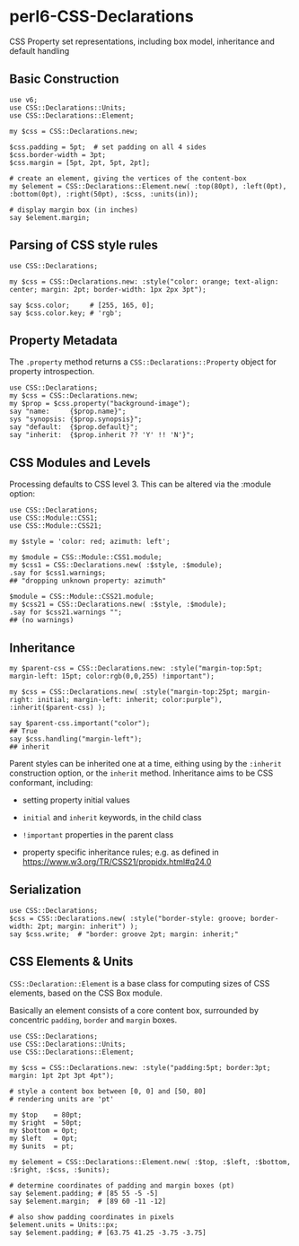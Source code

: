 # perl6-CSS-Declarations
CSS Property set representations, including box model, inheritance and default handling

## Basic Construction
```
use v6;
use CSS::Declarations::Units;
use CSS::Declarations::Element;

my $css = CSS::Declarations.new;

$css.padding = 5pt;  # set padding on all 4 sides
$css.border-width = 3pt;
$css.margin = [5pt, 2pt, 5pt, 2pt];

# create an element, giving the vertices of the content-box
my $element = CSS::Declarations::Element.new( :top(80pt), :left(0pt), :bottom(0pt), :right(50pt), :$css, :units(in));

# display margin box (in inches)
say $element.margin;
```

## Parsing of CSS style rules 

```
use CSS::Declarations;

my $css = CSS::Declarations.new: :style("color: orange; text-align: center; margin: 2pt; border-width: 1px 2px 3pt");

say $css.color;     # [255, 165, 0];
say $css.color.key; # 'rgb';
```

## Property Metadata

The `.property` method returns a `CSS::Declarations::Property` object for property introspection.
```
use CSS::Declarations;
my $css = CSS::Declarations.new;
my $prop = $css.property("background-image");
say "name:     {$prop.name}";
sys "synopsis: {$prop.synopsis}";
say "default:  {$prop.default}";
say "inherit:  {$prop.inherit ?? 'Y' !! 'N'}";
```

## CSS Modules and Levels

Processing defaults to CSS level 3. This can be altered via the :module option:

```
use CSS::Declarations;
use CSS::Module::CSS1;
use CSS::Module::CSS21;

my $style = 'color: red; azimuth: left';

my $module = CSS::Module::CSS1.module;
my $css1 = CSS::Declarations.new( :$style, :$module);
.say for $css1.warnings;
## "dropping unknown property: azimuth"

$module = CSS::Module::CSS21.module;
my $css21 = CSS::Declarations.new( :$style, :$module);
.say for $css21.warnings "";
## (no warnings)
```

## Inheritance

```
my $parent-css = CSS::Declarations.new: :style("margin-top:5pt; margin-left: 15pt; color:rgb(0,0,255) !important");

my $css = CSS::Declarations.new( :style("margin-top:25pt; margin-right: initial; margin-left: inherit; color:purple"), :inherit($parent-css) );

say $parent-css.important("color");
## True
say $css.handling("margin-left");
## inherit
```

Parent styles can be inherited one at a time, eithing using by the `:inherit` construction option, or the `inherit` method. Inheritance aims to be CSS conformant, including:

- setting property initial values

- `initial` and `inherit` keywords, in the child class

- `!important` properties in the parent class

- property specific inheritance rules; e.g. as defined in https://www.w3.org/TR/CSS21/propidx.html#q24.0

## Serialization

```
use CSS::Declarations;
$css = CSS::Declarations.new( :style("border-style: groove; border-width: 2pt; margin: inherit") );
say $css.write;  # "border: groove 2pt; margin: inherit;"
```

## CSS Elements & Units

`CSS::Declaration::Element` is a base class for computing sizes of CSS elements, based on the CSS Box module.

Basically an element consists of a core content box, surrounded by
concentric `padding`, `border` and `margin` boxes.

```
use CSS::Declarations;
use CSS::Declarations::Units;
use CSS::Declarations::Element;

my $css = CSS::Declarations.new: :style("padding:5pt; border:3pt; margin: 1pt 2pt 3pt 4pt");

# style a content box between [0, 0] and [50, 80]
# rendering units are 'pt'

my $top    = 80pt;
my $right  = 50pt;
my $bottom = 0pt;
my $left   = 0pt;
my $units  = pt;

my $element = CSS::Declarations::Element.new( :$top, :$left, :$bottom, :$right, :$css, :$units);

# determine coordinates of padding and margin boxes (pt)
say $element.padding; # [85 55 -5 -5]
say $element.margin;  # [89 60 -11 -12]

# also show padding coordinates in pixels
$element.units = Units::px;
say $element.padding; # [63.75 41.25 -3.75 -3.75]
```



